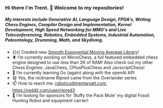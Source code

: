 ### Hi there I'm Trent. 👋 Welcome to my repositories!

##### My interests include Generative AI, Language Design, FPGA's, Writing Chess Engines, Compiler Design and Implementation, Kernel Development, High Speed Networking for MMO's and Live Teleconferencing, Robotics, Embedded Systems, Industrial Automation, Paleontology, Drumming, Math, and Skydiving.


- ⨍[x] Created new [Smooth Exponential Moving Average Library](https://github.com/ripred/Smooth)!
- ♜ I’m currently working on MicroChess, a full featured embedded chess engine designed to use less than 2K of RAM! Also check out my other Chess Engines: JavaChess, CPlusPlusChess and JavscriptChess!
- 🌱 I’m currently learning Go (again) along with the openAI API
- 😄 Yes, the nickname Ripred came from the Overlander series
- 📫 How to reach me: robotics@trentwyatt.com, https://reddit.com/user/ripred3
- 🦕 I’m looking for sponsors for 'Buffy the Pack Mule' my digital Fossil Hunting Robot and equipment carrier!

<!--
**ripred/ripred** is a ✨ _special_ ✨ repository because its `README.md` (this file) appears on your GitHub profile.

Here are some ideas to get you started:

- 🔭 I’m currently working on ...
- 🌱 I’m currently learning ...
- 👯 I’m looking to collaborate on ...
- 🤔 I’m looking for help with ...
- 💬 Ask me about ...
- 📫 How to reach me: ...
- 😄 Pronouns: ...
- ⚡ Fun fact: ...
-->
